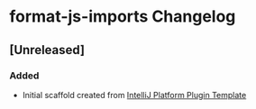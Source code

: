 <!-- Keep a Changelog guide -> https://keepachangelog.com -->

# format-js-imports Changelog

## [Unreleased]
### Added
- Initial scaffold created from [IntelliJ Platform Plugin Template](https://github.com/JetBrains/intellij-platform-plugin-template)
